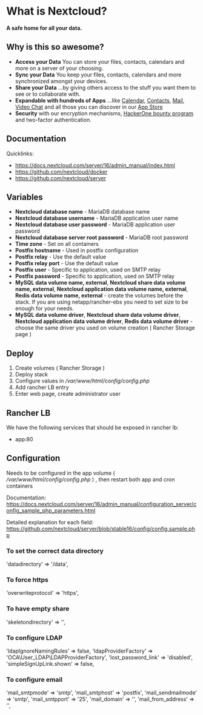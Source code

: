# What is Nextcloud?

**A safe home for all your data.**


## Why is this so awesome? 

* **Access your Data** You can store your files, contacts, calendars and more on a server of your choosing.
* **Sync your Data** You keep your files, contacts, calendars and more synchronized amongst your devices.
* **Share your Data** …by giving others access to the stuff you want them to see or to collaborate with.
* **Expandable with hundreds of Apps** ...like [Calendar](https://github.com/nextcloud/calendar), [Contacts](https://github.com/nextcloud/contacts), [Mail](https://github.com/nextcloud/mail), [Video Chat](https://github.com/nextcloud/spreed) and all those you can discover in our [App Store](https://apps.nextcloud.com)
* **Security** with our encryption mechanisms, [HackerOne bounty program](https://hackerone.com/nextcloud) and two-factor authentication.

## Documentation

Quicklinks:

- https://docs.nextcloud.com/server/16/admin_manual/index.html
- https://github.com/nextcloud/docker
- https://github.com/nextcloud/server

## Variables

- **Nextcloud database name** - MariaDB database name
- **Nextcloud database username** - MariaDB application user name
- **Nextcloud database user password** - MariaDB application user password
- **Nextcloud database server root password** - MariaDB root password
- **Time zone** -  Set on all containers
- **Postfix hostname** - Used in postfix configuration
- **Postfix relay** - Use the default value
- **Postfix relay port** - Use the default value
- **Postfix user** - Specific to application, used on SMTP relay
- **Postfix password** - Specific to application, used on SMTP relay
- **MySQL data volume name, external**, **Nextcloud share data volume name, external**, **Nextcloud application data volume name, external**, **Redis data volume name, external** - create the volumes before the stack. If you are using netapp/rancher-ebs you need to set size to be enough for your needs. 
- **MySQL data volume driver**, **Nextcloud share data volume driver**, **Nextcloud application data volume driver**, **Redis data volume driver** - choose the same driver you used on volume creation ( Rancher Storage page )

## Deploy

1. Create volumes ( Rancher Storage )
2. Deploy stack
3. Configure values in */var/www/html/config/config.php*
4. Add rancher LB entry
5. Enter web page, create administrator user

## Rancher LB

We have the following services that should be exposed in rancher lb:

- app:80

## Configuration

Needs to be configured in the app volume ( */var/www/html/config/config.php* ) , then restart both app and cron containers

Documentation: https://docs.nextcloud.com/server/16/admin_manual/configuration_server/config_sample_php_parameters.html

Detailed explanation for each field: https://github.com/nextcloud/server/blob/stable16/config/config.sample.php

### To set the correct data directory

  'datadirectory' => '/data',

### To force https

  'overwriteprotocol' => 'https',

### To have empty share 

  'skeletondirectory' => '',

### To configure LDAP

  'ldapIgnoreNamingRules' => false,
  'ldapProviderFactory' => 'OCA\\User_LDAP\\LDAPProviderFactory',
  'lost_password_link' => 'disabled',
  'simpleSignUpLink.shown' => false,

### To configure email

  'mail_smtpmode' => 'smtp',
  'mail_smtphost' => 'postfix',
  'mail_sendmailmode' => 'smtp',
  'mail_smtpport' => '25',
  'mail_domain' => '<DOMAIN>',
  'mail_from_address' => '<FROM>',


